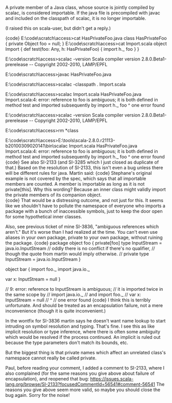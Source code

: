 A private member of a Java class, whose source is jointly compiled by scalac, is considered importable. If the java file is precompiled with javac and included on the classpath of scalac, it is no longer importable.

(I raised this on scala-user, but didn't get a reply.)

{code}
E:\code\scratch\access>cat HasPrivateFoo.java
class HasPrivateFoo {
   private Object foo = null;
}
E:\code\scratch\access>cat Import.scala
object Import {
   def test(foo: Any, h: HasPrivateFoo) {
      import h._
      foo
   }
}

E:\code\scratch\access>scalac -version
Scala compiler version 2.8.0.Beta1-prerelease -- Copyright 2002-2010, LAMP/EPFL

E:\code\scratch\access>javac HasPrivateFoo.java

E:\code\scratch\access>scalac -classpath . Import.scala

E:\code\scratch\access>scalac Import.scala HasPrivateFoo.java
Import.scala:4: error: reference to foo is ambiguous;
it is both defined in method test and imported subsequently by
import h._
      foo
      ^
one error found

E:\code\scratch\access>scalac -version
Scala compiler version 2.8.0.Beta1-prerelease -- Copyright 2002-2010, LAMP/EPFL

E:\code\scratch\access>rm *class

E:\code\scratch\access>E:\tools\scala-2.8.0.r21113-b20100309020141\bin\scalac Import.scala HasPrivateFoo.java
Import.scala:4: error: reference to foo is ambiguous;
it is both defined in method test and imported subsequently by
import h._
      foo
      ^
one error found
{code}
See also SI-2133 (and SI-3285 which I just closed as duplicate of that.)
Based on the resolution of SI-2133, this isn't even a bug unless there will
be different rules for java.  Martin said:
{code}
Stephane's original example is not covered by the spec, which says that
all importable members are counted. A member is importable as long as
it is not private[this]. Why this wording? Because an inner class might
validly import the private members of its companion object.  
{code}
That would be a distressing outcome, and not just for this.  It seems like we shouldn't have to pollute the namespace of everyone who imports a package with a bunch of inaccessible symbols, just to keep the door open for some hypothetical inner classes.

Also, see previous ticket of mine SI-3836, "ambiguous references which aren't." But it's worse than I had realized at the time.  You can't even use aliases in your own package, private to your own package, without ruining the package.
{code}
package object foo {
  private[foo] type InputStream = java.io.InputStream
  // oddly there is no conflict if there's no qualifier,
  // though the quote from martin would imply otherwise.
  // private type InputStream = java.io.InputStream
}

object bar {
  import foo._
  import java.io._

  var x: InputStream = null
}

// 9: error: reference to InputStream is ambiguous;
// it is imported twice in the same scope by
// import java.io._
// and import foo._
//   var x: InputStream = null
//          ^
// one error found
{code}
I think this is terribly unfortunate.  And should be treated as an
encapsulation failure, not a mere inconvenience (though it is quite
inconvenient.)

In the wontfix for SI-3836 martin says he doesn't want name lookup to start intruding on symbol resolution and typing.  That's fine.  I see this as like implicit resolution or type inference, where there is often some ambiguity which would be resolved if the process continued.  An implicit is ruled out because the type parameters don't match its bounds, etc.

But the biggest thing is that private names which affect an unrelated class's namespace cannot really be called private.

Paul, before reading your comment, I added a comment to SI-2133, where I also complained (for the same reasons you give above about failure of encapsulation), and reopened that bug:
https://issues.scala-lang.org/browse/SI-2133?focusedCommentId=56541#comment-56541
The reasons you give above seem more valid, so maybe you should close the bug again. Sorry for the noise!
